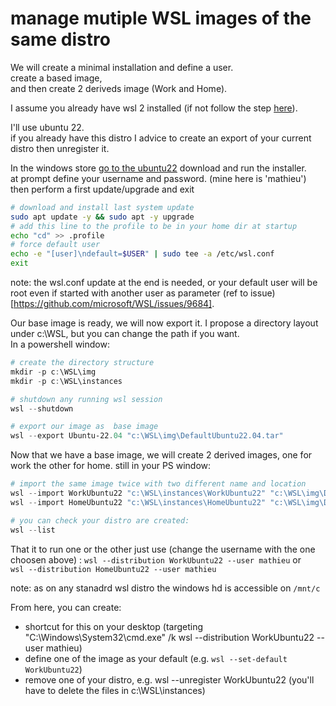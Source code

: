 # manage mutiple WSL images of the same distro


We will create a minimal installation and define a user.  
create a based image,  
and then create 2 deriveds image (Work and Home).  

I assume you already have wsl 2 installed (if not follow the step [here](https://learn.microsoft.com/en-us/windows/wsl/install)).  

I'll use ubuntu 22.  
if you already have this distro I advice to create an export of your current distro then unregister it.

In the  windows store [go to the ubuntu22](https://www.microsoft.com/store/productId/9PN20MSR04DW?ocid=pdpshare)
download and run the installer.  
at prompt define your username and password.  (mine here is 'mathieu')
then perform a first update/upgrade and exit

```bash
# download and install last system update
sudo apt update -y && sudo apt -y upgrade
# add this line to the profile to be in your home dir at startup 
echo "cd" >> .profile
# force default user
echo -e "[user]\ndefault=$USER" | sudo tee -a /etc/wsl.conf
exit
```

note: the wsl.conf update at the end is needed, or your default user will be root even if started with another user as parameter (ref to issue)[https://github.com/microsoft/WSL/issues/9684].

Our base image is ready, we will now export it.
I propose a directory layout under c:\WSL, but you can change the path if you want.  
In a powershell window:


```powershell
# create the directory structure
mkdir -p c:\WSL\img
mkdir -p c:\WSL\instances

# shutdown any running wsl session
wsl --shutdown

# export our image as  base image
wsl --export Ubuntu-22.04 "c:\WSL\img\DefaultUbuntu22.04.tar"
```

Now that we have a base image, we will create 2 derived images, one for work the other for home.
still in your PS window:
```powershell
# import the same image twice with two different name and location
wsl --import WorkUbuntu22 "c:\WSL\instances\WorkUbuntu22" "c:\WSL\img\DefaultUbuntu22.04.tar"
wsl --import HomeUbuntu22 "c:\WSL\instances\HomeUbuntu22" "c:\WSL\img\DefaultUbuntu22.04.tar"

# you can check your distro are created:
wsl --list
```

That it to run one or the other just use (change the username with the one choosen above) :
`wsl --distribution WorkUbuntu22 --user mathieu` 
or   
`wsl --distribution HomeUbuntu22 --user mathieu`

note: as on any stanadrd wsl distro the windows hd is accessible on `/mnt/c`

From here, you can create:
- shortcut for this on your desktop (targeting "C:\Windows\System32\cmd.exe" /k  wsl --distribution WorkUbuntu22 --user mathieu)
- define one of the image as your default (e.g. `wsl --set-default WorkUbuntu22`)
- remove one of your distro, e.g. wsl --unregister WorkUbuntu22 (you'll have to delete the files in c:\WSL\instances)
